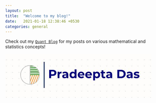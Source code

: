 ```yaml
---
layout: post
title:  "Welcome to my blog!"
date:   2021-01-18 12:38:46 +0530
categories: general 
---
```


Check out my [`Quant Blog`][quant-blog] for my posts on various mathematical and statistics concepts!

![Prad Logo](/assets/img/logo.JPG)

[quant-blog]: https://pradeeptadas.github.io/quant-blog/
